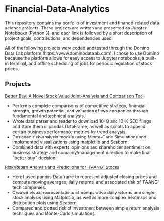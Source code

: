 # Financial-Data-Analytics
This repository contains my portfolio of investment and finance-related data science projects. These projects are written and presented as Jupyter Notebooks (Python 3), and each link is followed by a short description of project goals, contributions, and dependencies used. 


All of the following projects were coded and tested through the Domino Data Lab platform (https://www.dominodatalab.com). I chose to use Domino because the platform allows for easy access to Jupyter notebooks, a built-in terminal, and offline scheduling of jobs for periodic regulation of stock prices. 

## Projects ##

[Better Buy: A Novel Stock Value Joint-Analysis and Comparison Tool](https://github.com/savi1047/Data-Analytics/blob/main/Better%20Buy.ipynb)
  * Performs complete comparisons of competitive strategy, financial strength, growth potential, and valuation of two companies through fundamental and technical analysis.
  * Wrote data parser and reader to download 10-Q and 10-K SEC filings and store them in pandas DataFrame, as well as scripts to append certain business performance metrics for trend analysis.
  * Designed risk-analysis models using Monte-Carlo Simulations and implemented visualizations using matplotlib and Seaborn.
  * Combined data with experts' opinions and shareholder sentiment on business strategy and comapny/management direction to make final "better buy" decision.



[Risk/Return Analysis and Predictions for 'FAANG' Stocks](https://github.com/savi1047/Data-Analytics/blob/main/Risk%20Analysis%20of%20Tech%20Stocks.ipynb)
  * Here I used pandas Dataframe to represent adjusted closing prices and compute moving averages, daily returns, and associated risk of 'FAANG' tech companies.
  * Created visual representations of comparative daily returns and single-stock analysis using Matplotlib, as well as more complex heatmaps and distribution plots using Seaborn. 
  * Compared and plotted risk of investment between simple return analysis techniques and Monte-Carlo simulations.

